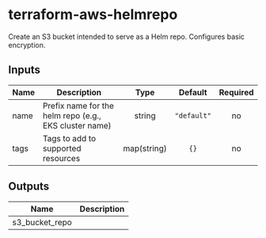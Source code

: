 # terraform-aws-helmrepo

Create an S3 bucket intended to serve as a Helm repo. Configures basic encryption.

<!-- BEGINNING OF PRE-COMMIT-TERRAFORM DOCS HOOK -->
## Inputs

| Name | Description | Type | Default | Required |
|------|-------------|:----:|:-----:|:-----:|
| name | Prefix name for the helm repo \(e.g., EKS cluster name\) | string | `"default"` | no |
| tags | Tags to add to supported resources | map(string) | `{}` | no |

## Outputs

| Name | Description |
|------|-------------|
| s3\_bucket\_repo |  |

<!-- END OF PRE-COMMIT-TERRAFORM DOCS HOOK -->
